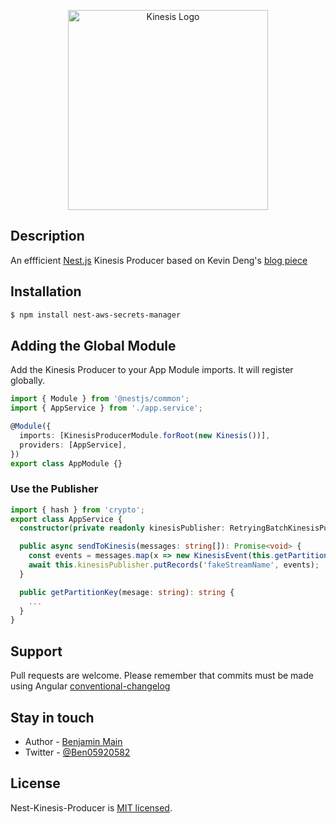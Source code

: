 <p align="center">
  <img src="https://cdn-images-1.medium.com/max/1600/0*UQBKjEff1uIsXH8W" width="320" alt="Kinesis Logo" />
</p>

## Description

An effficient <a href="https://docs.nestjs.com/" target="blank">Nest.js</a> Kinesis Producer based on Kevin Deng's <a href="https://aws.amazon.com/blogs/big-data/implementing-efficient-and-reliable-producers-with-the-amazon-kinesis-producer-library/">blog piece</a>

## Installation

```bash
$ npm install nest-aws-secrets-manager
```

## Adding the Global Module

Add the Kinesis Producer to your App Module imports. It will register globally.

```typescript
import { Module } from '@nestjs/common';
import { AppService } from './app.service';

@Module({
  imports: [KinesisProducerModule.forRoot(new Kinesis())],
  providers: [AppService],
})
export class AppModule {}
```

### Use the Publisher

```typescript
import { hash } from 'crypto';
export class AppService {
  constructor(private readonly kinesisPublisher: RetryingBatchKinesisPublisher){}

  public async sendToKinesis(messages: string[]): Promise<void> {
    const events = messages.map(x => new KinesisEvent(this.getPartitionKey(x), x));
    await this.kinesisPublisher.putRecords('fakeStreamName', events);
  }

  public getPartitionKey(mesage: string): string {
    ...
  }
}

```

## Support

Pull requests are welcome. Please remember that commits must be made using Angular [conventional-changelog](https://github.com/conventional-changelog/conventional-changelog/tree/master/packages/conventional-changelog-angular)

## Stay in touch

- Author - [Benjamin Main](mailto::bam036036@gmail.com)
- Twitter - [@Ben05920582](https://twitter.com/https://twitter.com/Ben05920582)

## License

Nest-Kinesis-Producer is [MIT licensed](LICENSE).
